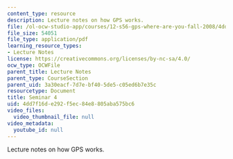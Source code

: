 ```yaml
---
content_type: resource
description: Lecture notes on how GPS works.
file: /ol-ocw-studio-app/courses/12-s56-gps-where-are-you-fall-2008/4dd7f16de292f5ec84e8805aba575bc6_12s56_sem04.pdf
file_size: 54051
file_type: application/pdf
learning_resource_types:
- Lecture Notes
license: https://creativecommons.org/licenses/by-nc-sa/4.0/
ocw_type: OCWFile
parent_title: Lecture Notes
parent_type: CourseSection
parent_uid: 3a30eacf-7d7e-bf40-5de5-c05ed6b7e35c
resourcetype: Document
title: Seminar 4
uid: 4dd7f16d-e292-f5ec-84e8-805aba575bc6
video_files:
  video_thumbnail_file: null
video_metadata:
  youtube_id: null
---
```

Lecture notes on how GPS works.